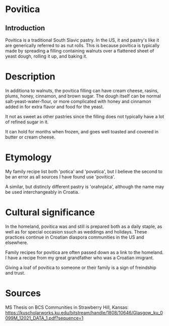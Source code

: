 # Povitica

## Introduction

Povitica is a traditional South Slavic pastry. In the US, it and pastry's like
it are generically referred to as nut rolls. This is because povitica is typically made by spreading a filling containing walnuts over a flattened
sheet of yeast dough, rolling it up, and baking it.

# Description

In additiona to walnuts, the povitica filling can have cream cheese, rasins,
plums, honey, cinnamon, and brown sugar. The dough itself can be normal salt-yeast-water-flour, or more complicated with honey and cinnamon added in for extra flavor and food for the yeast.

It not as sweet as other pastries since the filling does not typically have a lot of refined sugar in it.

It can hold for months when frozen, and goes well toasted and covered in butter or cream cheese.

# Etymology

My family recipe list both 'potica' and 'povatica', but I believe the second
to be an error as all sources I have found use 'povitica'. 

A similar, but distincly different pastry is 'orahnjača', although the name may be used interchangeably in Croatia.

# Cultural significance

In the homeland, povitica was and still is prepared both as a daily staple, as well as for special occasion ssuch as weddings and holidays. These practices continue in Croatian diaspora communities in the US and elsewhere.

Family recipes for povitica are often passed down as a link to the homeland. I have a recipe from my great grandfather who was a Croatian imigrant.

Giving a loaf of povitica to someone or their family is a sign of freindship and trust.

# Sources

MS Thesis on BCS Communities in Strawberry Hill, Kansas: https://kuscholarworks.ku.edu/bitstream/handle/1808/10646/Glasgow_ku_0099M_12021_DATA_1.pdf?sequence=1
